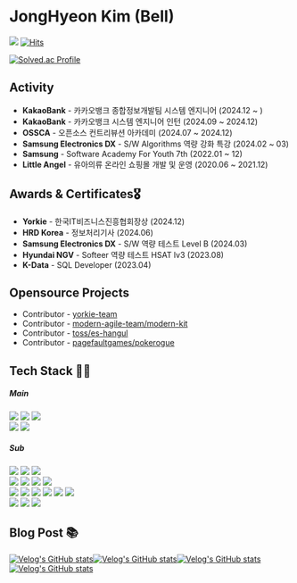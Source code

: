 <!-- ### WHERE AM I
+ 👨‍🎓 ~ 2020 사회복지학과 졸업 -->
<!-- + 📜 2021 ~ 2022 SSAFY 7th -->

# JongHyeon Kim (Bell) 
<a><img src="https://img.shields.io/badge/woaol@naver.com-20C997?style=flat-square&logo=naver&logoColor=white" /></a> 
[![Hits](https://hits.seeyoufarm.com/api/count/incr/badge.svg?url=https%3A%2F%2Fgithub.com%2Fbeberiche&count_bg=%2379C83D&title_bg=%23555555&icon=&icon_color=%23E7E7E7&title=hits&edge_flat=false)](https://hits.seeyoufarm.com)

[![Solved.ac Profile](http://mazassumnida.wtf/api/v2/generate_badge?boj=beberiche)](https://solved.ac/beberiche/)

## Activity 
+ **KakaoBank** - 카카오뱅크 종합정보개발팀 시스템 엔지니어 (2024.12 ~ )
+ **KakaoBank** - 카카오뱅크 시스템 엔지니어 인턴 (2024.09 ~ 2024.12)
+ **OSSCA** - 오픈소스 컨트리뷰션 아카데미 (2024.07 ~ 2024.12)
+ **Samsung Electronics DX** - S/W Algorithms 역량 강화 특강 (2024.02 ~ 03)
+ **Samsung** - Software Academy For Youth 7th (2022.01 ~ 12)
+ **Little Angel** - 유아의류 온라인 쇼핑몰 개발 및 운영 (2020.06 ~ 2021.12)

## Awards & Certificates🎖️
+ **Yorkie** - 한국IT비즈니스진흥협회장상 (2024.12)
+ **HRD Korea** - 정보처리기사 (2024.06)
+ **Samsung Electronics DX** - S/W 역량 테스트 Level B (2024.03)
+ **Hyundai NGV** - Softeer 역량 테스트 HSAT lv3 (2023.08)
+ **K-Data** - SQL Developer (2023.04)


## Opensource Projects
+ Contributor - [yorkie-team](https://github.com/yorkie-team)
+ Contributor - [modern-agile-team/modern-kit](https://github.com/modern-agile-team/modern-kit)
+ Contributor - [toss/es-hangul](https://github.com/toss/es-hangul)
+ Contributor - [pagefaultgames/pokerogue](https://github.com/pagefaultgames/pokerogue)

<!-- ## Project
+ k8s Infra test - `back-end` 운영환경에 따른 동적 인프라 구성 (2024.06)
  - [repo](https://github.com/beberiche/k8s-infra-test)
+ Validator module - 개인 정보 기반 유효성 모듈 (2023.07)
  - [repo](https://github.com/beberiche/npm-validator-module), [npm](https://www.npmjs.com/package/@beberiche/validator)
+ Chili Source - 지라 기반 협업툴 솔루션 (2022.10 ~ 11)
  - [repo](https://github.com/beberiche/Chili-source-m)
+ 전.우.치 (전국 우리 지역잔치) - 게이피케이션이 적용된 축제 안내 서비스 (2022.08 ~ 10)
  - [repo](https://github.com/beberiche/Jeon-Woo-Chi), [link](https://jeonwoochi-m.shop)
+ HelloWorld - 프리토킹을 위한 랜덤매칭 서비스 (2022.07 ~ 08)
  - [repo](https://github.com/beberiche/HelloWorld)
-->

## Tech Stack 👨‍🔧
##### Main
<img src="https://img.shields.io/badge/Java-007396?style=for-the-badge&logo=java&logoColor=white" /> <img src="https://img.shields.io/badge/Spring Boot-6DB33F?style=for-the-badge&logo=Spring&logoColor=white" /> <img src="https://img.shields.io/badge/JPA-BCAE79?style=for-the-badge&logo=Amazon RDS&logoColor=white" /></br><img src="https://img.shields.io/badge/TypeScript-3178C6?style=for-the-badge&logo=TypeScript&logoColor=white" /> <img src="https://img.shields.io/badge/React-61DAFB?style=for-the-badge&logo=react&logoColor=white" /> 

##### Sub
<img src="https://img.shields.io/badge/MySQL-4479A1?style=flat-square&logo=MySQL&logoColor=white" /> <img src="https://img.shields.io/badge/Redis-DC382D?style=flat-square&logo=redis&logoColor=white" /> <img src="https://img.shields.io/badge/MongoDB-339933?style=flat-square&logo=mongodb&logoColor=white" />
</br>
<img src="https://img.shields.io/badge/Node.js-339933?style=flat-square&logo=node.js&logoColor=white" /> <img src="https://img.shields.io/badge/Nest.js-E0234E?style=flat-square&logo=nestjs&logoColor=white" />  <img src="https://img.shields.io/badge/C++-00599C?style=flat-square&logo=c&logoColor=white" /> <img src="https://img.shields.io/badge/Linux-FCC624?style=flat-square&logo=linux&logoColor=white" />
</br>
<img src="https://img.shields.io/badge/terraform-844FBA?style=flat-square&logo=terraform&logoColor=white" /> <img src="https://img.shields.io/badge/kubenetes-326CE5?style=flat-square&logo=kubernetes&logoColor=white" /> <img src="https://img.shields.io/badge/Docker-2496ED?style=flat-square&logo=docker&logoColor=white" /> <img src="https://img.shields.io/badge/AWS-FF9900?style=flat-square&logo=amazon web services&logoColor=white" /> <img src="https://img.shields.io/badge/Github Actions-2088FF?style=flat-square&logo=github actions&logoColor=white" /> <img src="https://img.shields.io/badge/Jenkins-D24939?style=flat-square&logo=jenkins&logoColor=white" />
</br>
<img src="https://img.shields.io/badge/ElasticStack-005571?style=flat-square&logo=elasticstack&logoColor=white" /> <img src="https://img.shields.io/badge/Prometheus-E6522C?style=flat-square&logo=prometheus&logoColor=white" /> <img src="https://img.shields.io/badge/Grafana-F46800?style=flat-square&logo=grafana&logoColor=white" />


## Blog Post 📚
[![Velog's GitHub stats](https://velog-readme-stats.vercel.app/api?name=beberiche&slug=돈이-없는-취준생은-노트북에-배포를-했다)](https://velog.io/@beberiche/%EB%8F%88%EC%9D%B4-%EC%97%86%EB%8A%94-%EC%B7%A8%EC%A4%80%EC%83%9D%EC%9D%80-%EB%85%B8%ED%8A%B8%EB%B6%81%EC%9C%BC%EB%A1%9C-%EB%B0%B0%ED%8F%AC%EB%A5%BC-%ED%96%88%EB%8B%A4)[![Velog's GitHub stats](https://velog-readme-stats.vercel.app/api?name=beberiche&slug=npmpackage)](https://velog.io/@beberiche/npmpackage)[![Velog's GitHub stats](https://velog-readme-stats.vercel.app/api?name=beberiche&slug=B형-벽-절대-안높아-개발자는-뭐-자신감)](https://velog.io/@beberiche/B형-벽-절대-안높아-개발자는-뭐-자신감)[![Velog's GitHub stats](https://velog-readme-stats.vercel.app/api?name=beberiche&slug=프로젝트-DB를-해킹-당했다)](https://velog.io/@beberiche/프로젝트-DB를-해킹-당했다)


<!-- + beberiche's `Algolithms` <a href="https://velog.io/@beberiche/series/BOJ"><img src="https://img.shields.io/badge/Velog-20C997?style=flat-square&logo=Velog&logoColor=white" /></a> -->

<!-- + beberiche's blog `Back-end` <a href="https://beberiche.notion.site/SSAFY-bc173c83a9d444038f5185ef452e2f19"><img src="https://img.shields.io/badge/Notion-000000?style=flat-square&logo=Notion&logoColor=white" /></a> -->

<!-- ### MY Tech Stack `Front-end`
<img src="https://img.shields.io/badge/HTML5-E34F26?style=flat-square&logo=HTML5&logoColor=white" /> 
<img src="https://img.shields.io/badge/CSS3-1572B6?style=flat-square&logo=CSS3&logoColor=white" /> 
<img src="https://img.shields.io/badge/Sass-CC6699?style=flat-square&logo=Sass&logoColor=white" /> 
<img src="https://img.shields.io/badge/JavaScript-F7DF1E?style=flat-square&logo=JavaScript&logoColor=white" /> 
<img src="https://img.shields.io/badge/Vue.js-4FC08D?style=flat-square&logo=Vue.js&logoColor=white" />  

### MY Tech Stack `Back-end`
<img src="https://img.shields.io/badge/Java-007396?style=flat-square&logo=Java&logoColor=white" /> 
<img src="https://img.shields.io/badge/Spring-6DB33F?style=flat-square&logo=Spring&logoColor=white" /> 
<img src="https://img.shields.io/badge/Spring Boot-6DB33F?style=flat-square&logo=Spring Boot&logoColor=white" /> </br>
<img src="https://img.shields.io/badge/MySQL-4479A1?style=flat-square&logo=MySQL&logoColor=white" /> 
 -->
